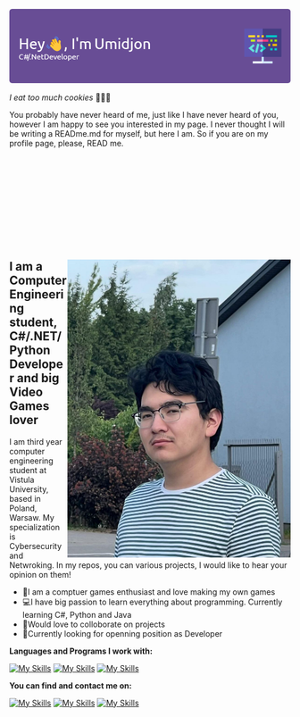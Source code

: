 ![Header](./github-header-image.png)

_I eat too much cookies_ 🍪🍪🍪

You probably have never heard of me, just like I have never heard of you, however I am happy to see you interested in my page.
I never thought I will be writing a READme.md for myself, but here I am. So if you are on my profile page, please, READ me.  
  

<div style="margin-top: 200px;">
    <img align="right" width="400" src="./photo_2023-10-13_17-47-31.jpg" />
</div>
<h2>I am a Computer Engineering student, C#/.NET/Python Developer and big Video Games lover</h2>
I am third year computer engineering student at Vistula University, based in Poland, Warsaw. My specialization is Cybersecurity and Netwroking. In my repos, you can various projects, I would like to hear your opinion on them!
 
- 👾I am a comptuer games enthusiast and love making my own games
- 💻I have big passion to learn everything about programming. Currently learning C#, Python and Java
- 🙌Would love to colloborate on projects
- 💼Currently looking for openning position as Developer

<strong>Languages and Programs I work with:</strong>

[![My Skills](https://skillicons.dev/icons?i=cs,python,cpp,dotnet,java)](https://skillicons.dev)
[![My Skills](https://skillicons.dev/icons?i=html,css,unity,unreal,git,idea)](https://skillicons.dev)
[![My Skills](https://skillicons.dev/icons?i=visualstudio,vscode)](https://skillicons.dev)

<strong>You can find and contact me on:</strong>

[![My Skills](https://skillicons.dev/icons?i=linkedin)](https://www.linkedin.com/in/umidjonkhodjamov/)
[![My Skills](https://skillicons.dev/icons?i=github)]((https://github.com/CookieLoverDev))
[![My Skills](https://skillicons.dev/icons?i=instagram)](https://www.instagram.com/umido_khodzima/)
